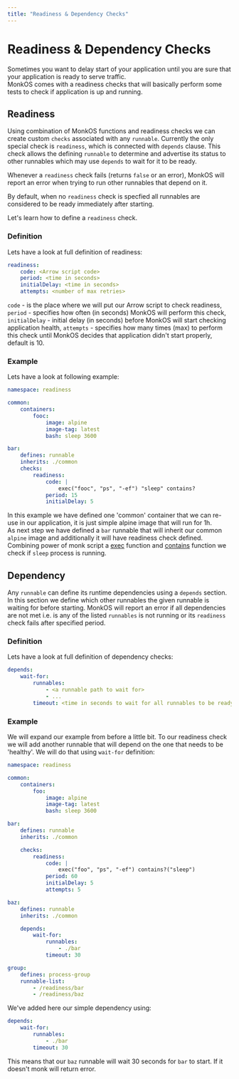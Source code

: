```yaml
---
title: "Readiness & Dependency Checks"
---
```


# Readiness & Dependency Checks

Sometimes you want to delay start of your application until you are sure that your application is ready to serve traffic.  
MonkOS comes with a readiness checks that will basically perform some tests to check if application is up and running.

## Readiness

Using combination of MonkOS functions and readiness checks we can create custom `checks` associated with any `runnable`. Currently the only special check is `readiness`, which is connected with `depends` clause. This check allows the defining `runnable` to determine and advertise its status to other runnables which may use `depends` to wait for it to be ready.

Whenever a `readiness` check fails (returns `false` or an error), MonkOS will report an error when trying to run other runnables that depend on it.

By default, when no `readiness` check is specfied all runnables are considered to be ready immediately after starting.

Let's learn how to define a `readiness` check.

### Definition

Lets have a look at full definition of readiness:

```yaml
readiness:
    code: <Arrow script code>
    period: <time in seconds>
    initialDelay: <time in seconds>
    attempts: <number of max retries>
```

`code` - is the place where we will put our Arrow script to check readiness, 
`period` - specifies how often (in seconds) MonkOS will perform this check, 
`initialDelay` - initial delay (in seconds) before MonkOS will start checking application health,
`attempts` - specifies how many times (max) to perform this check until MonkOS decides that application
didn't start properly, default is 10.

### Example

Lets have a look at following example:

```yaml
namespace: readiness

common:
    containers:
        fooc:
            image: alpine
            image-tag: latest
            bash: sleep 3600

bar:
    defines: runnable
    inherits: ./common
    checks:
        readiness:
            code: |
                exec("fooc", "ps", "-ef") "sleep" contains?
            period: 15
            initialDelay: 5
```

In this example we have defined one 'common' container that we can re-use in our application, it is just simple alpine image that will run for 1h.  
As next step we have defined a `bar` runnable that will inherit our common `alpine` image and additionally it will have readiness check defined.  
Combining power of monk script a [exec](../monkscript/scripting/operators/containers#exec) function and [contains](../monkscript/scripting/operators/boolean#contains-has) function we check if `sleep` process is running.

## Dependency

Any `runnable` can define its runtime dependencies using a `depends` section. In this section we define which other runnables the given runnable is waiting for before starting. MonkOS will report an error if all dependencies are not met i.e. is any of the listed `runnables` is not running or its `readiness` check fails after specified period.

### Definition

Lets have a look at full definition of dependency checks:

```yaml
depends:
    wait-for:
        runnables:
            - <a runnable path to wait for>
            - ...
        timeout: <time in seconds to wait for all runnables to be ready>
```

### Example

We will expand our example from before a little bit. To our readiness check we will add another runnable that will depend on the one that needs to be 'healthy'. We will do that using `wait-for` definition:

```yaml
namespace: readiness

common:
    containers:
        foo:
            image: alpine
            image-tag: latest
            bash: sleep 3600

bar:
    defines: runnable
    inherits: ./common

    checks:
        readiness:
            code: |
                exec("foo", "ps", "-ef") contains?("sleep")
            period: 60
            initialDelay: 5
            attempts: 5

baz:
    defines: runnable
    inherits: ./common

    depends:
        wait-for:
            runnables:
                - ./bar
            timeout: 30

group:
    defines: process-group
    runnable-list:
        - /readiness/bar
        - /readiness/baz
```

We've added here our simple dependency using:

```yaml
depends:
    wait-for:
        runnables:
            - ./bar
        timeout: 30
```

This means that our `baz` runnable will wait 30 seconds for `bar` to start. If it doesn't monk will return error.
